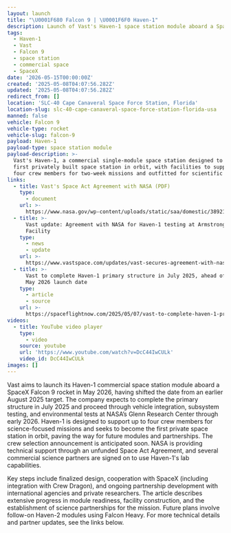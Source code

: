 ```yaml
---
layout: launch
title: "\U0001F680 Falcon 9 | \U0001F6F0 Haven-1"
description: Launch of Vast's Haven-1 space station module aboard a SpaceX Falcon 9 rocket.
tags:
  - Haven-1
  - Vast
  - Falcon 9
  - space station
  - commercial space
  - SpaceX
date: '2026-05-15T00:00:00Z'
created: '2025-05-08T04:07:56.282Z'
updated: '2025-05-08T04:07:56.282Z'
redirect_from: []
location: 'SLC-40 Cape Canaveral Space Force Station, Florida'
location-slug: slc-40-cape-canaveral-space-force-station-florida-usa
manned: false
vehicle: Falcon 9
vehicle-type: rocket
vehicle-slug: falcon-9
payload: Haven-1
payload-type: space station module
payload-description: >-
  Vast's Haven-1, a commercial single-module space station designed to be the
  first privately built space station in orbit, with facilities to support up to
  four crew members for two-week missions and outfitted for scientific research.
links:
  - title: Vast's Space Act Agreement with NASA (PDF)
    type:
      - document
    url: >-
      https://www.nasa.gov/wp-content/uploads/static/saa/domestic/38921_Vast_CCSC2_SAA_SAA-UA-23-38921_Baseline_signed.pdf
  - title: >-
      Vast update: Agreement with NASA for Haven-1 testing at Armstrong Test
      Facility
    type:
      - news
      - update
    url: >-
      https://www.vastspace.com/updates/vast-secures-agreement-with-nasa-to-test-haven-1-flight-vehicle-at-armstrong-test-facility
  - title: >-
      Vast to complete Haven-1 primary structure in July 2025, ahead of target
      May 2026 launch date
    type:
      - article
      - source
    url: >-
      https://spaceflightnow.com/2025/05/07/vast-to-complete-haven-1-primary-structure-in-july-2025-ahead-of-target-may-2026-launch-date/
videos:
  - title: YouTube video player
    type:
      - video
    source: youtube
    url: 'https://www.youtube.com/watch?v=DcC44IwCULk'
    video_id: DcC44IwCULk
images: []
---
```

Vast aims to launch its Haven-1 commercial space station module aboard a SpaceX Falcon 9 rocket in May 2026, having shifted the date from an earlier August 2025 target. The company expects to complete the primary structure in July 2025 and proceed through vehicle integration, subsystem testing, and environmental tests at NASA’s Glenn Research Center through early 2026. Haven-1 is designed to support up to four crew members for science-focused missions and seeks to become the first private space station in orbit, paving the way for future modules and partnerships. The crew selection announcement is anticipated soon. NASA is providing technical support through an unfunded Space Act Agreement, and several commercial science partners are signed on to use Haven-1's lab capabilities.

Key steps include finalized design, cooperation with SpaceX (including integration with Crew Dragon), and ongoing partnership development with international agencies and private researchers. The article describes extensive progress in module readiness, facility construction, and the establishment of science partnerships for the mission. Future plans involve follow-on Haven-2 modules using Falcon Heavy. For more technical details and partner updates, see the links below.
